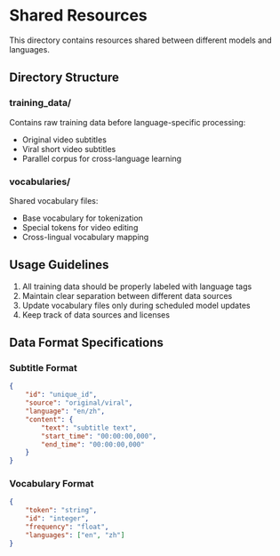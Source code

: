 # Shared Resources

This directory contains resources shared between different models and languages.

## Directory Structure

### training_data/
Contains raw training data before language-specific processing:
- Original video subtitles
- Viral short video subtitles
- Parallel corpus for cross-language learning

### vocabularies/
Shared vocabulary files:
- Base vocabulary for tokenization
- Special tokens for video editing
- Cross-lingual vocabulary mapping

## Usage Guidelines

1. All training data should be properly labeled with language tags
2. Maintain clear separation between different data sources
3. Update vocabulary files only during scheduled model updates
4. Keep track of data sources and licenses

## Data Format Specifications

### Subtitle Format
```json
{
    "id": "unique_id",
    "source": "original/viral",
    "language": "en/zh",
    "content": {
        "text": "subtitle text",
        "start_time": "00:00:00,000",
        "end_time": "00:00:00,000"
    }
}
```

### Vocabulary Format
```json
{
    "token": "string",
    "id": "integer",
    "frequency": "float",
    "languages": ["en", "zh"]
}
``` 